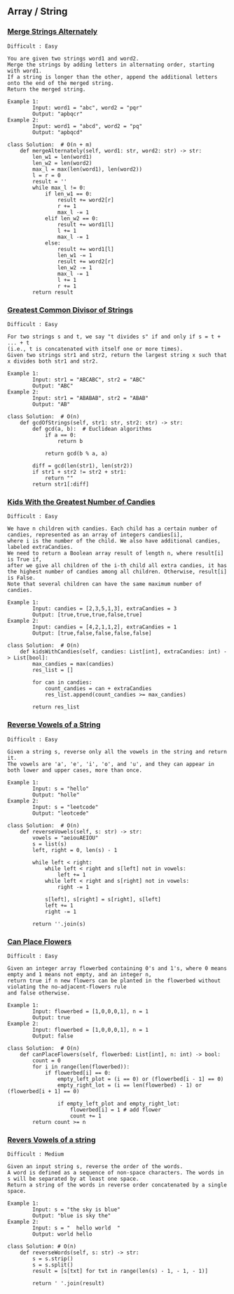 ## Array / String


### [Merge Strings Alternately](https://leetcode.com/problems/merge-strings-alternately/?envType=study-plan-v2&envId=leetcode-75)
    Difficult : Easy

    You are given two strings word1 and word2. 
    Merge the strings by adding letters in alternating order, starting with word1. 
    If a string is longer than the other, append the additional letters onto the end of the merged string.
    Return the merged string.

    Example 1: 
            Input: word1 = "abc", word2 = "pqr"
            Output: "apbqcr"
    Example 2: 
            Input: word1 = "abcd", word2 = "pq"
            Output: "apbqcd"
    
    class Solution:  # O(n + m)
        def mergeAlternately(self, word1: str, word2: str) -> str:
            len_w1 = len(word1)
            len_w2 = len(word2)
            max_l = max(len(word1), len(word2))
            l = r = 0
            result = ''
            while max_l != 0:
                if len_w1 == 0:
                    result += word2[r]
                    r += 1
                    max_l -= 1
                elif len_w2 == 0:
                    result += word1[l]
                    l += 1
                    max_l -= 1
                else:
                    result += word1[l]
                    len_w1 -= 1
                    result += word2[r]
                    len_w2 -= 1
                    max_l -= 1
                    l += 1
                    r += 1
            return result
### [Greatest Common Divisor of Strings](https://leetcode.com/problems/greatest-common-divisor-of-strings/?envType=study-plan-v2&envId=leetcode-75)
    Difficult : Easy

    For two strings s and t, we say "t divides s" if and only if s = t + ... + t 
    (i.e., t is concatenated with itself one or more times).
    Given two strings str1 and str2, return the largest string x such that x divides both str1 and str2.

    Example 1: 
            Input: str1 = "ABCABC", str2 = "ABC"
            Output: "ABC"
    Example 2: 
            Input: str1 = "ABABAB", str2 = "ABAB"
            Output: "AB"
    
    class Solution:  # O(n)
        def gcdOfStrings(self, str1: str, str2: str) -> str:
            def gcd(a, b):  # Euclidean algorithms
                if a == 0:
                    return b
    
                return gcd(b % a, a)
    
            diff = gcd(len(str1), len(str2))
            if str1 + str2 != str2 + str1:
                return ""
            return str1[:diff]
### [Kids With the Greatest Number of Candies](https://leetcode.com/problems/kids-with-the-greatest-number-of-candies/?envType=study-plan-v2&envId=leetcode-75)
    Difficult : Easy

    We have n children with candies. Each child has a certain number of candies, represented as an array of integers candies[i], 
    where i is the number of the child. We also have additional candies, labeled extraCandies.
    We need to return a Boolean array result of length n, where result[i] is True if, 
    after we give all children of the i-th child all extra candies, it has the highest number of candies among all children. Otherwise, result[i] is False.
    Note that several children can have the same maximum number of candies.

    Example 1: 
            Input: candies = [2,3,5,1,3], extraCandies = 3
            Output: [true,true,true,false,true]
    Example 2: 
            Input: candies = [4,2,1,1,2], extraCandies = 1
            Output: [true,false,false,false,false] 
    
    class Solution:  # O(n)
        def kidsWithCandies(self, candies: List[int], extraCandies: int) -> List[bool]:
            max_candies = max(candies)
            res_list = []
    
            for can in candies:
                count_candies = can + extraCandies
                res_list.append(count_candies >= max_candies)
    
            return res_list
### [Reverse Vowels of a String](https://leetcode.com/problems/reverse-vowels-of-a-string/description/?envType=study-plan-v2&envId=leetcode-75)
    Difficult : Easy

    Given a string s, reverse only all the vowels in the string and return it.
    The vowels are 'a', 'e', 'i', 'o', and 'u', and they can appear in both lower and upper cases, more than once.
    
    Example 1: 
            Input: s = "hello"
            Output: "holle"
    Example 2: 
            Input: s = "leetcode"
            Output: "leotcede" 
    
    class Solution:  # O(n)
        def reverseVowels(self, s: str) -> str:
            vowels = "aeiouAEIOU"
            s = list(s)
            left, right = 0, len(s) - 1

            while left < right:
                while left < right and s[left] not in vowels:
                    left += 1
                while left < right and s[right] not in vowels:
                    right -= 1
    
                s[left], s[right] = s[right], s[left]
                left += 1
                right -= 1
    
            return ''.join(s)
### [Can Place Flowers](https://leetcode.com/problems/can-place-flowers/description/?envType=study-plan-v2&envId=leetcode-75)
    Difficult : Easy

    Given an integer array flowerbed containing 0's and 1's, where 0 means empty and 1 means not empty, and an integer n, 
    return true if n new flowers can be planted in the flowerbed without violating the no-adjacent-flowers rule 
    and false otherwise.

    Example 1: 
            Input: flowerbed = [1,0,0,0,1], n = 1
            Output: true
    Example 2: 
            Input: flowerbed = [1,0,0,0,1], n = 1
            Output: false 
    
    class Solution:  # O(n)
        def canPlaceFlowers(self, flowerbed: List[int], n: int) -> bool:
            count = 0
            for i in range(len(flowerbed)):
                if flowerbed[i] == 0:
                    empty_left_plot = (i == 0) or (flowerbed[i - 1] == 0)
                    empty_right_lot = (i == len(flowerbed) - 1) or (flowerbed[i + 1] == 0)

                    if empty_left_plot and empty_right_lot:
                        flowerbed[i] = 1 # add flower
                        count += 1
            return count >= n
### [Revers Vowels of a string](https://leetcode.com/problems/reverse-words-in-a-string/description/?envType=study-plan-v2&envId=leetcode-75)
    Difficult : Medium

    Given an input string s, reverse the order of the words.
    A word is defined as a sequence of non-space characters. The words in s will be separated by at least one space.
    Return a string of the words in reverse order concatenated by a single space.

    Example 1: 
            Input: s = "the sky is blue"
            Output: "blue is sky the"
    Example 2: 
            Input: s = "  hello world  "
            Output: world hello 
    
    class Solution: # O(n)
        def reverseWords(self, s: str) -> str:
            s = s.strip()
            s = s.split()
            result = [s[txt] for txt in range(len(s) - 1, - 1, - 1)]
    
            return ' '.join(result)

